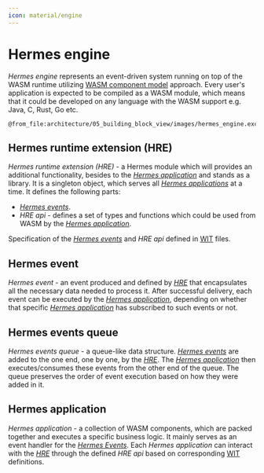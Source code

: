 ```yaml
---
icon: material/engine
---
```


# Hermes engine

*Hermes engine* represents an event-driven system running on top of the WASM runtime utilizing
[WASM component model](https://component-model.bytecodealliance.org/design/why-component-model.html) approach.
Every user's application is expected to be compiled as a WASM module,
which means that it could be developed on any language with the WASM support e.g. Java, C, Rust, Go etc.

```kroki-excalidraw
@from_file:architecture/05_building_block_view/images/hermes_engine.excalidraw
```

## Hermes runtime extension (HRE)

*Hermes runtime extension (HRE)* - a Hermes module
which will provides an additional functionality, besides to the [*Hermes application*] and stands as a library.
It is a singleton object, which serves all [*Hermes applications*][*Hermes application*] at a time.
It defines the following parts:

* [*Hermes events*].
* *HRE api* - defines a set of types and functions which could be used from WASM by the [*Hermes application*].
  
Specification of the [*Hermes events*] and *HRE api* defined in [WIT] files.

## Hermes event

*Hermes event* - an event produced and defined by [*HRE*] that encapsulates all the necessary data needed to process it.
After successful delivery, each event can be executed by the [*Hermes application*],
depending on whether that specific [*Hermes application*] has subscribed to such events or not.

## Hermes events queue

*Hermes events queue* - a queue-like data structure.
[*Hermes events*] are added to the one end, one by one, by the [*HRE*].
The [*Hermes application*] then executes/consumes these events from the other end of the queue.
The queue preserves the order of event execution based on how they were added in it.

## Hermes application

*Hermes application* - a collection of WASM components, which are packed together and executes a specific business logic.
It mainly serves as an event handler for the [*Hermes Events*].
Each *Hermes application* can interact with the [*HRE*] through the defined *HRE api* based on corresponding
[WIT] definitions.

[WIT]: https://component-model.bytecodealliance.org/design/wit.html
[*HRE*]: #hermes-runtime-extension-hre
[*Hermes Events*]: #hermes-event
[*Hermes application*]: #hermes-application
